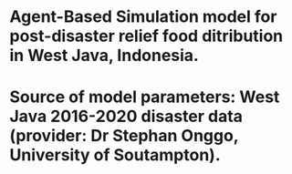 # Agent-Based Simulation model for post-disaster relief food ditribution in West Java, Indonesia.
# Source of model parameters: West Java 2016-2020 disaster data (provider: Dr Stephan Onggo, University of Soutampton).
